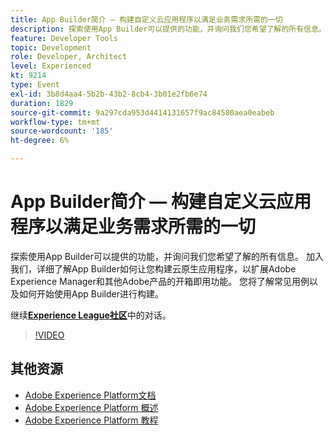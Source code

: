 ```yaml
---
title: App Builder简介 — 构建自定义云应用程序以满足业务需求所需的一切
description: 探索使用App Builder可以提供的功能，并询问我们您希望了解的所有信息。 加入我们，详细了解App Builder如何让您构建云原生应用程序，以扩展Adobe Experience Manager和其他Adobe产品的开箱即用功能。 您将了解常见用例以及如何开始使用App Builder进行构建。
feature: Developer Tools
topic: Development
role: Developer, Architect
level: Experienced
kt: 9214
type: Event
exl-id: 3b8d4aa4-5b2b-43b2-8cb4-3b01e2fb6e74
duration: 1829
source-git-commit: 9a297cda953d4414131657f9ac84580aea0eabeb
workflow-type: tm+mt
source-wordcount: '185'
ht-degree: 6%

---
```


# App Builder简介 — 构建自定义云应用程序以满足业务需求所需的一切

探索使用App Builder可以提供的功能，并询问我们您希望了解的所有信息。 加入我们，详细了解App Builder如何让您构建云原生应用程序，以扩展Adobe Experience Manager和其他Adobe产品的开箱即用功能。 您将了解常见用例以及如何开始使用App Builder进行构建。

继续&#x200B;**[Experience League社区](https://adobe.ly/3AYeJlv)**&#x200B;中的对话。

>[!VIDEO](https://video.tv.adobe.com/v/337767/?quality=12&learn=on&hidetitle=true)

## 其他资源

- [Adobe Experience Platform文档](https://experienceleague.adobe.com/docs/experience-platform.html)
- [Adobe Experience Platform 概述](https://experienceleague.adobe.com/docs/experience-platform/landing/home.html?lang=zh-Hans)
- [Adobe Experience Platform 教程](https://experienceleague.adobe.com/docs/platform-learn/tutorials/overview.html?lang=en)
